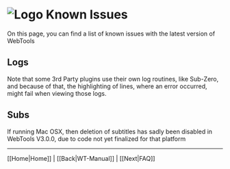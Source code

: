 # ![Logo](https://github.com/ukdtom/WebTools.bundle/blob/master/Wiki/WebTools/Logos/WebTools-48x48.png) Known Issues

On this page, you can find a list of known issues with the latest version of WebTools

## Logs
Note that some 3rd Party plugins use their own log routines, like Sub-Zero, and because of that, the highlighting of lines, where an error occurred, might fail when viewing those logs.

## Subs
If running Mac OSX, then deletion of subtitles has sadly been disabled in WebTools V3.0.0, due to code not yet finalized for that platform
 
***

[[Home|Home]] | [[Back|WT-Manual]] | [[Next|FAQ]]